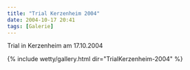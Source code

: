 ```yaml
---
title: "Trial Kerzenheim 2004"
date: 2004-10-17 20:41
tags: [Galerie]
---
```

Trial in Kerzenheim am 17.10.2004 

<!--more-->

{% include wetty/gallery.html dir="TrialKerzenheim-2004" %}

